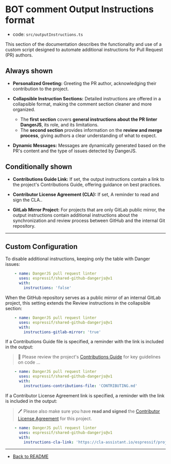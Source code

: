 # BOT comment Output Instructions format

-   code: `src/outputInstructions.ts`

This section of the documentation describes the functionality and use of a custom script designed to automate additional instructions for Pull Request (PR) authors.

## Always shown

-   **Personalized Greeting:** Greeting the PR author, acknowledging their contribution to the project.

-   **Collapsible Instruction Sections:** Detailed instructions are offered in a collapsible format, making the comment section cleaner and more organized.

    -   The **first section** covers **general instructions about the PR linter DangerJS**, its role, and its limitations.
    -   The **second section** provides information on the **review and merge process**, giving authors a clear understanding of what to expect.

-   **Dynamic Messages:** Messages are dynamically generated based on the PR's content and the type of issues detected by DangerJS.

## Conditionally shown

-   **Contributions Guide Link:** If set, the output instructions contain a link to the project's Contributions Guide, offering guidance on best practices.

-   **Contributor License Agreement (CLA):** If set, A reminder to read and sign the CLA..

-   **GitLab Mirror Project:** For projects that are only GitLab public mirror, the output instructions contain additional instructions about the synchronization and review process between GitHub and the internal Git repository.

---

## Custom Configuration

To disable additional instructions, keeping only the table with Danger issues:

<!-- prettier-ignore -->
```yaml
    - name: DangerJS pull request linter
      uses: espressif/shared-github-dangerjs@v1
      with:
        instructions: 'false'
```

When the GitHub repository serves as a public mirror of an internal GitLab project, this setting extends the Review instructions in the collapsible section:

<!-- prettier-ignore -->
```yaml
    - name: DangerJS pull request linter
      uses: espressif/shared-github-dangerjs@v1
      with:
        instructions-gitlab-mirror: 'true'
```

If a Contributions Guide file is specified, a reminder with the link is included in the output:

> 📘 Please review the project's [Contributions Guide](../../CONTRIBUTING.md) for key guidelines on code ...

<!-- prettier-ignore -->
```yaml
    - name: DangerJS pull request linter
      uses: espressif/shared-github-dangerjs@v1
      with:
        instructions-contributions-file: 'CONTRIBUTING.md'
```

If a Contributor License Agreement link is specified, a reminder with the link is included in the output:

> 🖊️ Please also make sure you have **read and signed** the [Contributor License Agreement](https://cla-assistant.io/espressif/project1) for this project.

<!-- prettier-ignore -->
```yaml
    - name: DangerJS pull request linter
      uses: espressif/shared-github-dangerjs@v1
      with:
        instructions-cla-link: 'https://cla-assistant.io/espressif/project1'
```

---

-   [Back to README](../../README.md)
